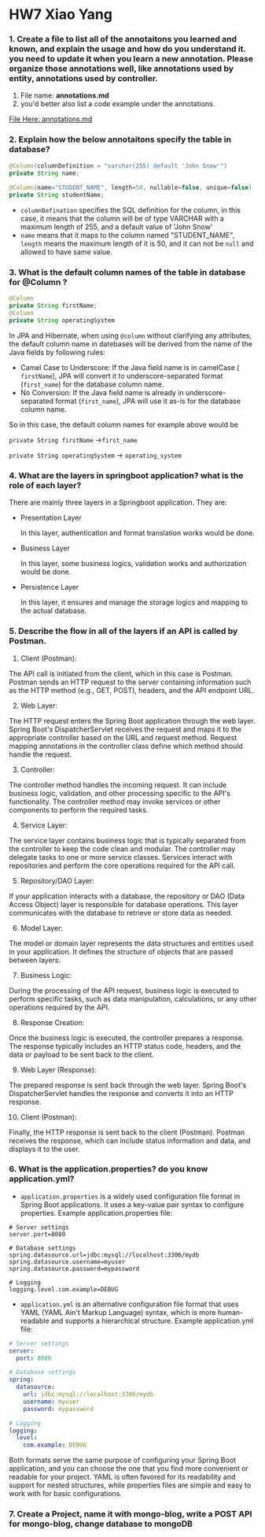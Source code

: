 # HW7 Xiao Yang

### 1.  Create a file to list all of the annotaitons you learned and known, and explain the usage and how do you understand it. you need to update it when you learn a new annotation. Please organize those annotations well, like annotations used by entity, annotations used by controller.

1.  File name: **annotations.md**
2.  you'd better also list a code example under the annotations.

[File Here: annotations.md](./annotations.md)

### 2.  Explain how the below annotaitons specify the table in database?

```java
@Column(columnDefinition = "varchar(255) default 'John Snow'")
private String name;
  
@Column(name="STUDENT_NAME", length=50, nullable=false, unique=false)
private String studentName;
```

- `columnDefination` specifies the SQL definition for the column, in this case, it means that the column will be of type VARCHAR with a maximum length of 255, and a default value of 'John Snow'
- `name` means that it maps to the column named "STUDENT_NAME", `length` means the maximum length of it is 50, and it can not be `null` and allowed to have same value.

### 3.  What is the default column names of the table in database for  @Column ?

 ```java
@Column
private String firstName;
@Column
private String operatingSystem
 ```

In JPA and Hibernate, when using `@column` without clarifying any attributes, the default column name in datebases will be derived from the name of the Java fields by following rules:

- Camel Case to Underscore: If the Java field name is in camelCase ( `firstName`), JPA will convert it to underscore-separated format (`first_name`) for the database column name.
- No Conversion: If the Java field name is already in underscore-separated format (`first_name`), JPA will use it as-is for the database column name.

So in this case, the default column names for example above would be

`private String firstName` ->`first_name`

`private String operatingSystem` -> `operating_system`



### 4. What are the layers in springboot application? what is the role of each layer?

There are mainly three layers in a Springboot application. They are:

- Presentation Layer

  In this layer, authentication and format translation works would be done.

- Business Layer

  In this layer, some business logics, validation works and authorization would be done.

- Persistence Layer

  In this layer, it ensures and manage the storage logics and mapping to the actual database.

### 5. Describe the flow in all of the layers if an API is called by Postman.
1. Client (Postman):

The API call is initiated from the client, which in this case is Postman.
Postman sends an HTTP request to the server containing information such as the HTTP method (e.g., GET, POST), headers, and the API endpoint URL.

2. Web Layer:

The HTTP request enters the Spring Boot application through the web layer.
Spring Boot's DispatcherServlet receives the request and maps it to the appropriate controller based on the URL and request method.
Request mapping annotations in the controller class define which method should handle the request.

3. Controller:

The controller method handles the incoming request. It can include business logic, validation, and other processing specific to the API's functionality.
The controller method may invoke services or other components to perform the required tasks.

4. Service Layer:

The service layer contains business logic that is typically separated from the controller to keep the code clean and modular.
The controller may delegate tasks to one or more service classes.
Services interact with repositories and perform the core operations required for the API call.

5. Repository/DAO Layer:

If your application interacts with a database, the repository or DAO (Data Access Object) layer is responsible for database operations.
This layer communicates with the database to retrieve or store data as needed.

6. Model Layer:

The model or domain layer represents the data structures and entities used in your application.
It defines the structure of objects that are passed between layers.

7. Business Logic:

During the processing of the API request, business logic is executed to perform specific tasks, such as data manipulation, calculations, or any other operations required by the API.

8. Response Creation:

Once the business logic is executed, the controller prepares a response.
The response typically includes an HTTP status code, headers, and the data or payload to be sent back to the client.

9. Web Layer (Response):

The prepared response is sent back through the web layer.
Spring Boot's DispatcherServlet handles the response and converts it into an HTTP response.

10. Client (Postman):

Finally, the HTTP response is sent back to the client (Postman).
Postman receives the response, which can include status information and data, and displays it to the user.


### 6. What is the application.properties? do you know application.yml?

- `application.properties` is a widely used configuration file format in Spring Boot applications. It uses a key-value pair syntax to configure properties.
Example application.properties file:
```properties
# Server settings
server.port=8080

# Database settings
spring.datasource.url=jdbc:mysql://localhost:3306/mydb
spring.datasource.username=myuser
spring.datasource.password=mypassword

# Logging
logging.level.com.example=DEBUG

```

- `application.yml` is an alternative configuration file format that uses YAML (YAML Ain't Markup Language) syntax, which is more human-readable and supports a hierarchical structure.
Example application.yml file:
```yml
# Server settings
server:
  port: 8080

# Database settings
spring:
  datasource:
    url: jdbc:mysql://localhost:3306/mydb
    username: myuser
    password: mypassword

# Logging
logging:
  level:
    com.example: DEBUG

```

Both formats serve the same purpose of configuring your Spring Boot application, and you can choose the one that you find more convenient or readable for your project. YAML is often favored for its readability and support for nested structures, while properties files are simple and easy to work with for basic configurations.
### 7. Create a Project, name it with mongo-blog, write a POST API for mongo-blog, change database to mongoDB

